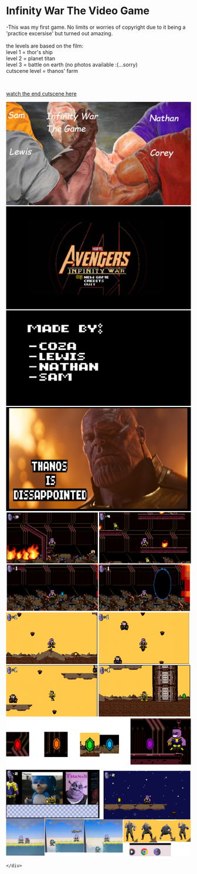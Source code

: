 # Infinity War The Video Game

-This was my first game. No limits or worries of copyright due to it being a 'practice excersise' but turned out amazing.
<br>
<br>the levels are based on the film: 
<br>level 1 = thor's ship
<br>level 2 = planet titan
<br>level 3 = battle on earth (no photos available :(...sorry)
<br>cutscene level = thanos' farm

<br>


[watch the end cutscene here](https://youtu.be/kbTqX8ScaqQ)
<br>

<div>
      <a class="example-image-link" href="assets/Gallery/INFG.png" data-lightbox="example-set" data-title="The lads">
        <img class="example-image" src="assets/Gallery/INFG.png" alt=""/>
  </a>
  <a class="example-image-link" href="assets/Gallery/INFmenu.png" data-lightbox="example-set" data-title="Menu">
        <img class="example-image" src="assets/Gallery/INFmenu.png" alt=""/>
  </a>
      <a class="example-image-link" href="assets/Gallery/INFcredit.png" data-lightbox="example-set" data-title="Credits">
        <img class="example-image" src="assets/Gallery/INFcredit.png" alt=""/>
  </a>
  <a class="example-image-link" href="assets/Gallery/INFquit.png" data-lightbox="example-set" data-title="If you try to quit, you are greeted with this">
        <img class="example-image" src="assets/Gallery/INFquit.png" alt=""/>
  </a>
  <a class="example-image-link" href="assets/Gallery/INFL1.png" data-lightbox="example-set" data-title="Level 1">
        <img class="example-image" src="assets/Gallery/INFL1.png" alt=""/>
  </a>
  <a class="example-image-link" href="assets/Gallery/INFL2.png" data-lightbox="example-set" data-title="Level 2">
        <img class="example-image" src="assets/Gallery/INFL2.png" alt=""/>
  </a>
  <a class="example-image-link" href="assets/Gallery/INFgem.png" data-lightbox="example-set" data-title="Collectables that work as power ups, checkpoints, extra lives or obtained after boss fights to progress">
        <img class="example-image" src="assets/Gallery/INFgem.png" alt=""/>
  </a>
  <a class="example-image-link" href="assets/Gallery/INFsecr.png" data-lightbox="example-set" data-title="a bunch of cheeky secrets hidden throughout the levels">
        <img class="example-image" src="assets/Gallery/INFsecr.png" alt=""/>
  </a>

     
    </div>

